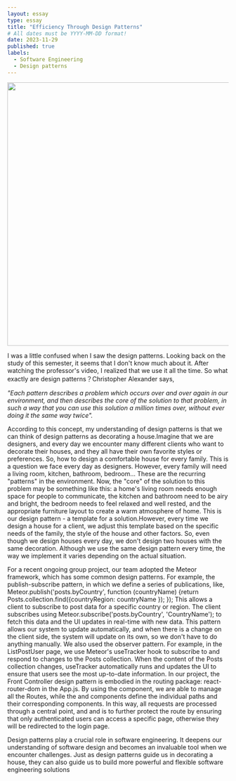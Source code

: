 ```yaml
---
layout: essay
type: essay
title: "Efficiency Through Design Patterns"
# All dates must be YYYY-MM-DD format!
date: 2023-11-29
published: true
labels:
  - Software Engineering
  - Design patterns 
---
```

<img width="600px" 
     class="rounded float-start pe-4" 
     src="https://www.qingxin.org/images/design_pattern_0.jpg" >

I was a little confused when I saw the design patterns. Looking back on the study of this semester, it seems that I don't know much about it. After watching the professor's video, I realized that we use it all the time. So what exactly are design patterns？Christopher Alexander says,<p><em> "Each pattern describes a problem which occurs over and over again in our environment, and then describes the core of the solution to that problem, in such a way that you can use this solution a million times over, without ever doing it the same way twice".</em></p> According to this concept, my understanding of design patterns is that we can think of design patterns as decorating a house.Imagine that we are designers, and every day we encounter many different clients who want to decorate their houses, and they all have their own favorite styles or preferences. So, how to design a comfortable house for every family. This is a question we face every day as designers. However, every family will need a living room, kitchen, bathroom, bedroom... These are the recurring "patterns" in the environment. Now, the "core" of the solution to this problem may be something like this: a home's living room needs enough space for people to communicate, the kitchen and bathroom need to be airy and bright, the bedroom needs to feel relaxed and well rested, and the appropriate furniture layout to create a warm atmosphere of home. This is our design pattern - a template for a solution.However, every time we design a house for a client, we adjust this template based on the specific needs of the family, the style of the house and other factors. So, even though we design houses every day, we don't design two houses with the same decoration. Although we use the same design pattern every time, the way we implement it varies depending on the actual situation.<br>

For a recent ongoing group project, our team adopted the Meteor framework, which has some common design patterns. For example, the publish-subscribe pattern, in which we define a series of publications, like, Meteor.publish('posts.byCountry', function (countryName) {return Posts.collection.find({countryRegion: countryName }); }); This allows a client to subscribe to post data for a specific country or region. The client subscribes using Meteor.subscribe('posts.byCountry', 'CountryName'); to fetch this data and the UI updates in real-time with new data. This pattern allows our system to update automatically, and when there is a change on the client side, the system will update on its own, so we don't have to do anything manually. We also used the observer pattern. For example, in the ListPostUser page, we use Meteor's useTracker hook to subscribe to and respond to changes to the Posts collection. When the content of the Posts collection changes, useTracker automatically runs and updates the UI to ensure that users see the most up-to-date information. In our project, the Front Controller design pattern is embodied in the routing package: react-router-dom in the App.js. By using the <Router> component, we are able to manage all the Routes, while the <Routes> and <Route> components define the individual paths and their corresponding components. In this way, all requests are processed through a central point, and <ProtectedRoute> and <AdminProtectedRoute> is to further protect the route by ensuring that only authenticated users can access a specific page, otherwise they will be redirected to the login page.<br>

Design patterns play a crucial role in software engineering. It deepens our understanding of software design and becomes an invaluable tool when we encounter challenges.  Just as design patterns guide us in decorating a house, they can also guide us to build more powerful and flexible software engineering solutions
